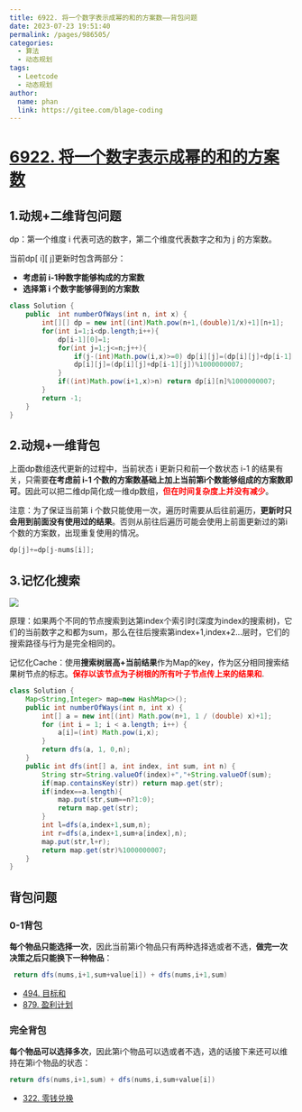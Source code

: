 ```yaml
---
title: 6922. 将一个数字表示成幂的和的方案数——背包问题
date: 2023-07-23 19:51:40
permalink: /pages/986505/
categories:
  - 算法
  - 动态规划
tags:
  - Leetcode
  - 动态规划
author: 
  name: phan
  link: https://gitee.com/blage-coding
---
```

# [6922. 将一个数字表示成幂的和的方案数](https://leetcode.cn/problems/ways-to-express-an-integer-as-sum-of-powers/)

## 1.动规+二维背包问题

dp：第一个维度 i 代表可选的数字，第二个维度代表数字之和为 j 的方案数。

当前dp\[ i\]\[ j\]更新时包含两部分：

- **考虑前 i-1种数字能够构成的方案数**
- **选择第 i 个数字能够得到的方案数**

```java
class Solution {
    public  int numberOfWays(int n, int x) {
        int[][] dp = new int[(int)Math.pow(n+1,(double)1/x)+1][n+1];
        for(int i=1;i<dp.length;i++){
            dp[i-1][0]=1;
            for(int j=1;j<=n;j++){
                if(j-(int)Math.pow(i,x)>=0) dp[i][j]=(dp[i][j]+dp[i-1][j-(int)Math.pow(i,x)])%1000000007;
                dp[i][j]=(dp[i][j]+dp[i-1][j])%1000000007;
            }
            if((int)Math.pow(i+1,x)>n) return dp[i][n]%1000000007;
        }
        return -1;
    }
}
```

## 2.动规+一维背包

上面dp数组迭代更新的过程中，当前状态 i 更新只和前一个数状态 i-1 的结果有关，只需要**在考虑前 i-1 个数的方案数基础上加上当前第i个数能够组成的方案数即可**。因此可以把二维dp简化成一维dp数组，<font color="red">**但在时间复杂度上并没有减少**</font>。

注意：为了保证当前第 i 个数只能使用一次，遍历时需要从后往前遍历，**更新时只会用到前面没有使用过的结果**。否则从前往后遍历可能会使用上前面更新过的第i个数的方案数，出现重复使用的情况。

```java
dp[j]+=dp[j-nums[i]];
```

## 3.记忆化搜索

![](https://cdn.staticaly.com/gh/blage-coding/picx-images-hosting@master/20230723/image.6yloklmuq3g0.webp)

原理：如果两个不同的节点搜索到达第index个索引时(深度为index的搜索树)，它们的当前数字之和都为sum，那么在往后搜索第index+1,index+2...层时，它们的搜索路径与行为是完全相同的。

记忆化Cache：使用**搜索树层高+当前结果**作为Map的key，作为区分相同搜索结果树节点的标志。<font color="red">**保存以该节点为子树根的所有叶子节点传上来的结果和**</font>.

```java
class Solution {
    Map<String,Integer> map=new HashMap<>();
    public int numberOfWays(int n, int x) {
        int[] a = new int[(int) Math.pow(n+1, 1 / (double) x)+1];
        for (int i = 1; i < a.length; i++) {
            a[i]=(int) Math.pow(i,x);
        }
        return dfs(a, 1, 0,n);
    }
    public int dfs(int[] a, int index, int sum, int n) {
        String str=String.valueOf(index)+","+String.valueOf(sum);
        if(map.containsKey(str)) return map.get(str);
        if(index==a.length){
            map.put(str,sum==n?1:0);
            return map.get(str);
        }
        int l=dfs(a,index+1,sum,n);
        int r=dfs(a,index+1,sum+a[index],n);
        map.put(str,l+r);
        return map.get(str)%1000000007;        
    }
}
```

## 背包问题

### 0-1背包

**每个物品只能选择一次**，因此当前第i个物品只有两种选择选或者不选，**做完一次决策之后只能换下一种物品**：

```java
 return dfs(nums,i+1,sum+value[i]) + dfs(nums,i+1,sum)
```

- [494. 目标和](https://leetcode.cn/problems/target-sum/)
- [879. 盈利计划](https://leetcode.cn/problems/profitable-schemes/)

### 完全背包

**每个物品可以选择多次**，因此第i个物品可以选或者不选，选的话接下来还可以维持在第i个物品的状态：

```java
return dfs(nums,i+1,sum) + dfs(nums,i,sum+value[i])
```

- [322. 零钱兑换](https://leetcode.cn/problems/coin-change/)